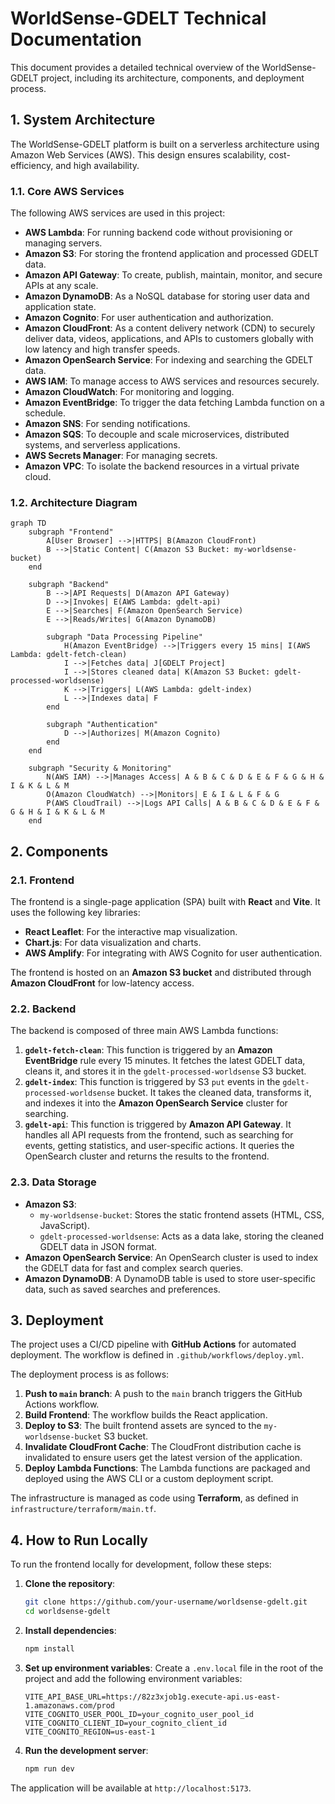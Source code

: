 # WorldSense-GDELT Technical Documentation

This document provides a detailed technical overview of the WorldSense-GDELT project, including its architecture, components, and deployment process.

## 1. System Architecture

The WorldSense-GDELT platform is built on a serverless architecture using Amazon Web Services (AWS). This design ensures scalability, cost-efficiency, and high availability.

### 1.1. Core AWS Services

The following AWS services are used in this project:

- **AWS Lambda**: For running backend code without provisioning or managing servers.
- **Amazon S3**: For storing the frontend application and processed GDELT data.
- **Amazon API Gateway**: To create, publish, maintain, monitor, and secure APIs at any scale.
- **Amazon DynamoDB**: As a NoSQL database for storing user data and application state.
- **Amazon Cognito**: For user authentication and authorization.
- **Amazon CloudFront**: As a content delivery network (CDN) to securely deliver data, videos, applications, and APIs to customers globally with low latency and high transfer speeds.
- **Amazon OpenSearch Service**: For indexing and searching the GDELT data.
- **AWS IAM**: To manage access to AWS services and resources securely.
- **Amazon CloudWatch**: For monitoring and logging.
- **Amazon EventBridge**: To trigger the data fetching Lambda function on a schedule.
- **Amazon SNS**: For sending notifications.
- **Amazon SQS**: To decouple and scale microservices, distributed systems, and serverless applications.
- **AWS Secrets Manager**: For managing secrets.
- **Amazon VPC**: To isolate the backend resources in a virtual private cloud.

### 1.2. Architecture Diagram

```mermaid
graph TD
    subgraph "Frontend"
        A[User Browser] -->|HTTPS| B(Amazon CloudFront)
        B -->|Static Content| C(Amazon S3 Bucket: my-worldsense-bucket)
    end

    subgraph "Backend"
        B -->|API Requests| D(Amazon API Gateway)
        D -->|Invokes| E(AWS Lambda: gdelt-api)
        E -->|Searches| F(Amazon OpenSearch Service)
        E -->|Reads/Writes| G(Amazon DynamoDB)

        subgraph "Data Processing Pipeline"
            H(Amazon EventBridge) -->|Triggers every 15 mins| I(AWS Lambda: gdelt-fetch-clean)
            I -->|Fetches data| J[GDELT Project]
            I -->|Stores cleaned data| K(Amazon S3 Bucket: gdelt-processed-worldsense)
            K -->|Triggers| L(AWS Lambda: gdelt-index)
            L -->|Indexes data| F
        end

        subgraph "Authentication"
            D -->|Authorizes| M(Amazon Cognito)
        end
    end

    subgraph "Security & Monitoring"
        N(AWS IAM) -->|Manages Access| A & B & C & D & E & F & G & H & I & K & L & M
        O(Amazon CloudWatch) -->|Monitors| E & I & L & F & G
        P(AWS CloudTrail) -->|Logs API Calls| A & B & C & D & E & F & G & H & I & K & L & M
    end
```

## 2. Components

### 2.1. Frontend

The frontend is a single-page application (SPA) built with **React** and **Vite**. It uses the following key libraries:

- **React Leaflet**: For the interactive map visualization.
- **Chart.js**: For data visualization and charts.
- **AWS Amplify**: For integrating with AWS Cognito for user authentication.

The frontend is hosted on an **Amazon S3 bucket** and distributed through **Amazon CloudFront** for low-latency access.

### 2.2. Backend

The backend is composed of three main AWS Lambda functions:

1.  **`gdelt-fetch-clean`**: This function is triggered by an **Amazon EventBridge** rule every 15 minutes. It fetches the latest GDELT data, cleans it, and stores it in the `gdelt-processed-worldsense` S3 bucket.
2.  **`gdelt-index`**: This function is triggered by S3 `put` events in the `gdelt-processed-worldsense` bucket. It takes the cleaned data, transforms it, and indexes it into the **Amazon OpenSearch Service** cluster for searching.
3.  **`gdelt-api`**: This function is triggered by **Amazon API Gateway**. It handles all API requests from the frontend, such as searching for events, getting statistics, and user-specific actions. It queries the OpenSearch cluster and returns the results to the frontend.

### 2.3. Data Storage

- **Amazon S3**:
    - `my-worldsense-bucket`: Stores the static frontend assets (HTML, CSS, JavaScript).
    - `gdelt-processed-worldsense`: Acts as a data lake, storing the cleaned GDELT data in JSON format.
- **Amazon OpenSearch Service**: An OpenSearch cluster is used to index the GDELT data for fast and complex search queries.
- **Amazon DynamoDB**: A DynamoDB table is used to store user-specific data, such as saved searches and preferences.

## 3. Deployment

The project uses a CI/CD pipeline with **GitHub Actions** for automated deployment. The workflow is defined in `.github/workflows/deploy.yml`.

The deployment process is as follows:

1.  **Push to `main` branch**: A push to the `main` branch triggers the GitHub Actions workflow.
2.  **Build Frontend**: The workflow builds the React application.
3.  **Deploy to S3**: The built frontend assets are synced to the `my-worldsense-bucket` S3 bucket.
4.  **Invalidate CloudFront Cache**: The CloudFront distribution cache is invalidated to ensure users get the latest version of the application.
5.  **Deploy Lambda Functions**: The Lambda functions are packaged and deployed using the AWS CLI or a custom deployment script.

The infrastructure is managed as code using **Terraform**, as defined in `infrastructure/terraform/main.tf`.

## 4. How to Run Locally

To run the frontend locally for development, follow these steps:

1.  **Clone the repository**:
    ```bash
    git clone https://github.com/your-username/worldsense-gdelt.git
    cd worldsense-gdelt
    ```
2.  **Install dependencies**:
    ```bash
    npm install
    ```
3.  **Set up environment variables**:
    Create a `.env.local` file in the root of the project and add the following environment variables:
    ```
    VITE_API_BASE_URL=https://82z3xjob1g.execute-api.us-east-1.amazonaws.com/prod
    VITE_COGNITO_USER_POOL_ID=your_cognito_user_pool_id
    VITE_COGNITO_CLIENT_ID=your_cognito_client_id
    VITE_COGNITO_REGION=us-east-1
    ```
4.  **Run the development server**:
    ```bash
    npm run dev
    ```
The application will be available at `http://localhost:5173`.
